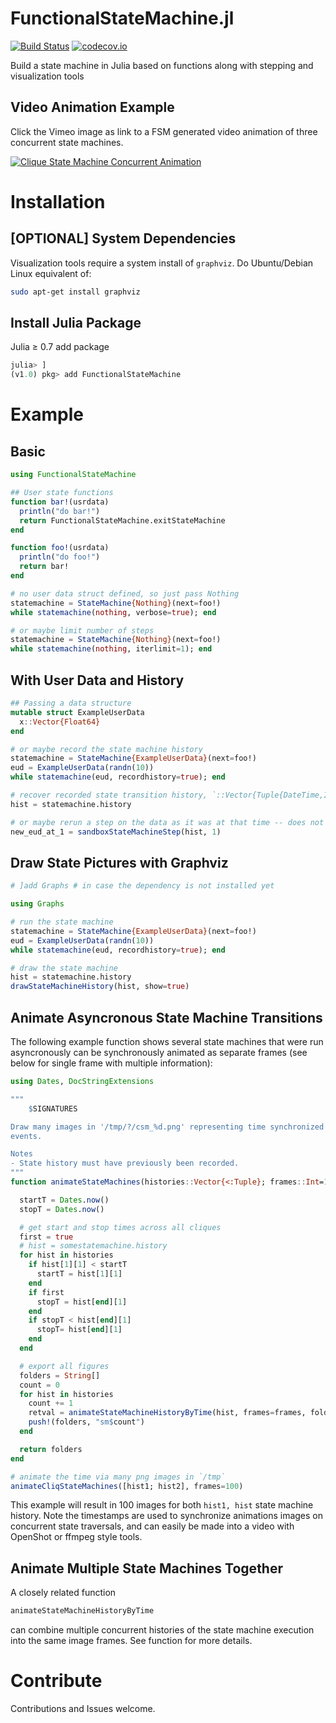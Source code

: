 # FunctionalStateMachine.jl

[![Build Status](https://travis-ci.org/JuliaRobotics/FunctionalStateMachine.jl.svg?branch=master)](https://travis-ci.org/JuliaRobotics/FunctionalStateMachine.jl)
[![codecov.io](https://codecov.io/github/JuliaRobotics/FunctionalStateMachine.jl/coverage.svg?branch=master)](https://codecov.io/github/JuliaRobotics/FunctionalStateMachine.jl?branch=master)

Build a state machine in Julia based on functions along with stepping and visualization tools  


## Video Animation Example

Click the Vimeo image as link to a FSM generated video animation of three concurrent state machines.

[![Clique State Machine Concurrent Animation](https://user-images.githubusercontent.com/6412556/82764192-fc53c080-9dda-11ea-8dd6-5d445b4ab4c1.png)](https://vimeo.com/345576689 "Clique State Machine Concurrent Animation - Click to Watch!")

# Installation
## [OPTIONAL] System Dependencies
Visualization tools require a system install of `graphviz`.  Do Ubuntu/Debian Linux equivalent of:
```bash
sudo apt-get install graphviz
```

## Install Julia Package
Julia ≥ 0.7 add package
```julia
julia> ]
(v1.0) pkg> add FunctionalStateMachine
```

# Example

## Basic
```julia
using FunctionalStateMachine

## User state functions
function bar!(usrdata)
  println("do bar!")
  return FunctionalStateMachine.exitStateMachine
end

function foo!(usrdata)
  println("do foo!")
  return bar!
end

# no user data struct defined, so just pass Nothing
statemachine = StateMachine{Nothing}(next=foo!)
while statemachine(nothing, verbose=true); end

# or maybe limit number of steps
statemachine = StateMachine{Nothing}(next=foo!)
while statemachine(nothing, iterlimit=1); end
```

## With User Data and History

```julia
## Passing a data structure
mutable struct ExampleUserData
  x::Vector{Float64}
end

# or maybe record the state machine history
statemachine = StateMachine{ExampleUserData}(next=foo!)
eud = ExampleUserData(randn(10))
while statemachine(eud, recordhistory=true); end

# recover recorded state transition history, `::Vector{Tuple{DateTime,Int,Function,T}}`
hist = statemachine.history

# or maybe rerun a step on the data as it was at that time -- does not overwrite previous memory
new_eud_at_1 = sandboxStateMachineStep(hist, 1)
```

## Draw State Pictures with Graphviz

```julia
# ]add Graphs # in case the dependency is not installed yet

using Graphs

# run the state machine
statemachine = StateMachine{ExampleUserData}(next=foo!)
eud = ExampleUserData(randn(10))
while statemachine(eud, recordhistory=true); end

# draw the state machine
hist = statemachine.history
drawStateMachineHistory(hist, show=true)
```

## Animate Asyncronous State Machine Transitions

The following example function shows several state machines that were run asyncronously can be synchronously animated as separate frames (see below for single frame with multiple information):
```julia
using Dates, DocStringExtensions

"""
    $SIGNATURES

Draw many images in '/tmp/?/csm_%d.png' representing time synchronized state machine
events.

Notes
- State history must have previously been recorded.
"""
function animateStateMachines(histories::Vector{<:Tuple}; frames::Int=100)

  startT = Dates.now()
  stopT = Dates.now()

  # get start and stop times across all cliques
  first = true
  # hist = somestatemachine.history
  for hist in histories
    if hist[1][1] < startT
      startT = hist[1][1]
    end
    if first
      stopT = hist[end][1]
    end
    if stopT < hist[end][1]
      stopT= hist[end][1]
    end
  end

  # export all figures
  folders = String[]
  count = 0
  for hist in histories
    count += 1
    retval = animateStateMachineHistoryByTime(hist, frames=frames, folder="sm$count", title="SM-$count", startT=startT, stopT=stopT)
    push!(folders, "sm$count")
  end

  return folders
end

# animate the time via many png images in `/tmp`
animateCliqStateMachines([hist1; hist2], frames=100)
```

This example will result in 100 images for both `hist1, hist` state machine history. Note the timestamps are used to synchronize animations images on concurrent state traversals, and can easily be made into a video with OpenShot or ffmpeg style tools.

## Animate Multiple State Machines Together

A closely related function
```julia
animateStateMachineHistoryByTime
```
can combine multiple concurrent histories of the state machine execution into the same image frames.  See function for more details.

# Contribute

Contributions and Issues welcome.
